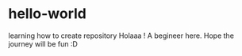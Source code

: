 # hello-world
learning how to create repository
Holaaa !
A begineer here. Hope the journey will be fun :D
